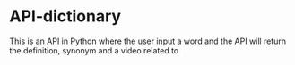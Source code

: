 # API-dictionary
This is an API in Python where the user input a word and the API will return the definition, synonym and a video related to 
